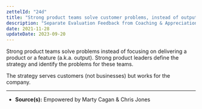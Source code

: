 ```yaml
---
zettelId: "24d"
title: "Strong product teams solve customer problems, instead of output"
description: "Separate Evaluation Feedback from Coaching & Appreciation Feedback In Performance Reviews"
date: 2021-11-28
updateDate: 2023-09-20
---
```


Strong product teams solve problems instead of focusing on delivering a product or a feature (a.k.a. output). Strong product leaders define the strategy and identify the problems for these teams.

The strategy serves customers (not businesses) but works for the company.

---

- **Source(s):** Empowered by Marty Cagan & Chris Jones
